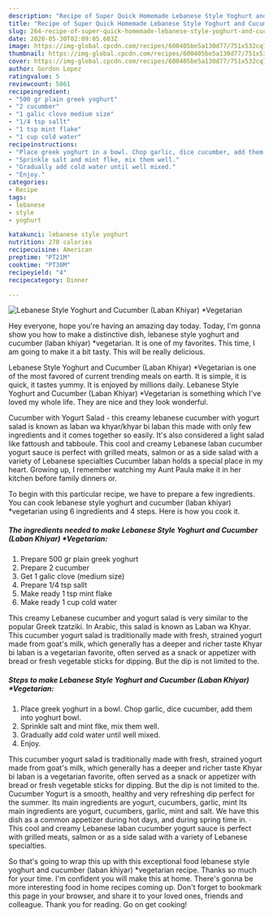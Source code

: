 ```yaml
---
description: "Recipe of Super Quick Homemade Lebanese Style Yoghurt and Cucumber (Laban Khiyar) *Vegetarian"
title: "Recipe of Super Quick Homemade Lebanese Style Yoghurt and Cucumber (Laban Khiyar) *Vegetarian"
slug: 264-recipe-of-super-quick-homemade-lebanese-style-yoghurt-and-cucumber-laban-khiyar-vegetarian
date: 2020-05-30T02:09:05.603Z
image: https://img-global.cpcdn.com/recipes/600405be5a130d77/751x532cq70/lebanese-style-yoghurt-and-cucumber-laban-khiyar-vegetarian-recipe-main-photo.jpg
thumbnail: https://img-global.cpcdn.com/recipes/600405be5a130d77/751x532cq70/lebanese-style-yoghurt-and-cucumber-laban-khiyar-vegetarian-recipe-main-photo.jpg
cover: https://img-global.cpcdn.com/recipes/600405be5a130d77/751x532cq70/lebanese-style-yoghurt-and-cucumber-laban-khiyar-vegetarian-recipe-main-photo.jpg
author: Gordon Lopez
ratingvalue: 5
reviewcount: 5861
recipeingredient:
- "500 gr plain greek yoghurt"
- "2 cucumber"
- "1 galic clove medium size"
- "1/4 tsp sallt"
- "1 tsp mint flake"
- "1 cup cold water"
recipeinstructions:
- "Place greek yoghurt in a bowl. Chop garlic, dice cucumber, add them into yoghurt bowl."
- "Sprinkle salt and mint flke, mix them well."
- "Gradually add cold water until well mixed."
- "Enjoy."
categories:
- Recipe
tags:
- lebanese
- style
- yoghurt

katakunci: lebanese style yoghurt 
nutrition: 270 calories
recipecuisine: American
preptime: "PT21M"
cooktime: "PT30M"
recipeyield: "4"
recipecategory: Dinner

---
```



![Lebanese Style Yoghurt and Cucumber (Laban Khiyar) *Vegetarian](https://img-global.cpcdn.com/recipes/600405be5a130d77/751x532cq70/lebanese-style-yoghurt-and-cucumber-laban-khiyar-vegetarian-recipe-main-photo.jpg)

Hey everyone, hope you're having an amazing day today. Today, I'm gonna show you how to make a distinctive dish, lebanese style yoghurt and cucumber (laban khiyar) *vegetarian. It is one of my favorites. This time, I am going to make it a bit tasty. This will be really delicious.

Lebanese Style Yoghurt and Cucumber (Laban Khiyar) *Vegetarian is one of the most favored of current trending meals on earth. It is simple, it is quick, it tastes yummy. It is enjoyed by millions daily. Lebanese Style Yoghurt and Cucumber (Laban Khiyar) *Vegetarian is something which I've loved my whole life. They are nice and they look wonderful.

Cucumber with Yogurt Salad - this creamy lebanese cucumber with yogurt salad is known as laban wa khyar/khyar bi laban this made with only few ingredients and it comes together so easily. It&#39;s also considered a light salad like fattoush and tabboule. This cool and creamy Lebanese laban cucumber yogurt sauce is perfect with grilled meats, salmon or as a side salad with a variety of Lebanese specialties Cucumber laban holds a special place in my heart. Growing up, I remember watching my Aunt Paula make it in her kitchen before family dinners or.


To begin with this particular recipe, we have to prepare a few ingredients. You can cook lebanese style yoghurt and cucumber (laban khiyar) *vegetarian using 6 ingredients and 4 steps. Here is how you cook it.

<!--inarticleads1-->

##### The ingredients needed to make Lebanese Style Yoghurt and Cucumber (Laban Khiyar) *Vegetarian:

1. Prepare 500 gr plain greek yoghurt
1. Prepare 2 cucumber
1. Get 1 galic clove (medium size)
1. Prepare 1/4 tsp sallt
1. Make ready 1 tsp mint flake
1. Make ready 1 cup cold water


This creamy Lebanese cucumber and yogurt salad is very similar to the popular Greek tzatziki. In Arabic, this salad is known as Laban wa Khyar. This cucumber yogurt salad is traditionally made with fresh, strained yogurt made from goat&#39;s milk, which generally has a deeper and richer taste Khyar bi laban is a vegetarian favorite, often served as a snack or appetizer with bread or fresh vegetable sticks for dipping. But the dip is not limited to the. 

<!--inarticleads2-->

##### Steps to make Lebanese Style Yoghurt and Cucumber (Laban Khiyar) *Vegetarian:

1. Place greek yoghurt in a bowl. Chop garlic, dice cucumber, add them into yoghurt bowl.
1. Sprinkle salt and mint flke, mix them well.
1. Gradually add cold water until well mixed.
1. Enjoy.


This cucumber yogurt salad is traditionally made with fresh, strained yogurt made from goat&#39;s milk, which generally has a deeper and richer taste Khyar bi laban is a vegetarian favorite, often served as a snack or appetizer with bread or fresh vegetable sticks for dipping. But the dip is not limited to the. Cucumber Yogurt is a smooth, healthy and very refreshing dip perfect for the summer. Its main ingredients are yogurt, cucumbers, garlic, mint Its main ingredients are yogurt, cucumbers, garlic, mint and salt. We have this dish as a common appetizer during hot days, and during spring time in. · This cool and creamy Lebanese laban cucumber yogurt sauce is perfect with grilled meats, salmon or as a side salad with a variety of Lebanese specialties. 

So that's going to wrap this up with this exceptional food lebanese style yoghurt and cucumber (laban khiyar) *vegetarian recipe. Thanks so much for your time. I'm confident you will make this at home. There's gonna be more interesting food in home recipes coming up. Don't forget to bookmark this page in your browser, and share it to your loved ones, friends and colleague. Thank you for reading. Go on get cooking!
